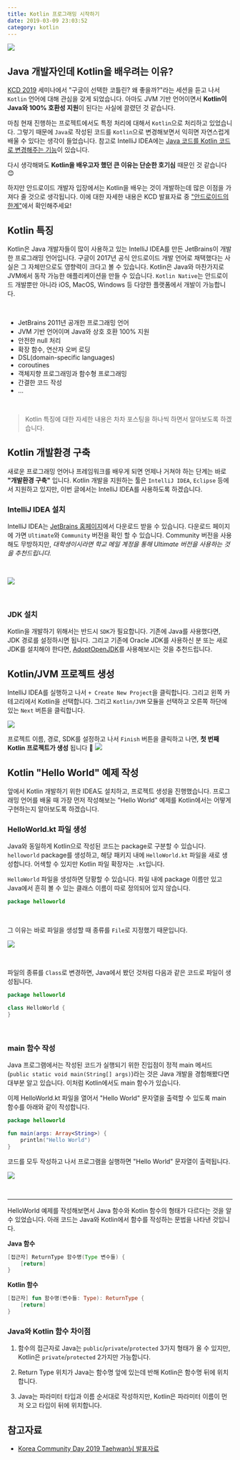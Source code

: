 ```yaml
---
title: Kotlin 프로그래밍 시작하기
date: 2019-03-09 23:03:52
category: kotlin
---
```


![](./images/kotlin-logo.png)

## Java 개발자인데 Kotlin을 배우려는 이유?
[KCD 2019](https://kcd2019.festa.io/) 세미나에서 "구글이 선택한 코틀린? 왜 좋을까?"라는 세션을 듣고 나서 ```Kotlin``` 언어에 대해 
관심을 갖게 되었습니다. 아마도 JVM 기반 언어이면서 <b>Kotlin이 Java와 100% 호환성 지원</b>이 된다는 사실에 끌렸던 것 같습니다.

마침 현재 진행하는 프로젝트에서도 특정 처리에 대해서 ```Kotlin```으로 처리하고 있었습니다. 그렇기 때문에 ```Java```로 작성된 코드를 ```Kotlin```으로
변경해보면서 익히면 자연스럽게 배울 수 있다는 생각이 들었습니다. 참고로 IntelliJ IDEA에는 [Java 코드를 Kotlin 코드로 변경해주는 기능](https://www.jetbrains.com/help/idea/converting-a-java-file-to-kotlin-file.html)이 있습니다.

다시 생각해봐도 <b>Kotlin을 배우고자 했던 큰 이유는 단순한 호기심</b> 때문인 것 같습니다 😊

하지만 안드로이드 개발자 입장에서는 Kotlin을 배우는 것이 개발하는데 많은 이점을 가져다 줄 것으로 생각됩니다. 이에 대한 자세한 내용은 KCD 발표자료 중 ["안드로이드의 한계"](https://speakerdeck.com/taehwandev/korea-community-day-2019?slide=10)에서 확인해주세요!

## Kotlin 특징
Kotlin은 Java 개발자들이 많이 사용하고 있는 IntelliJ IDEA를 만든 JetBrains이 개발한 프로그래밍 언어입니다. 구글이 2017년 공식
안드로이드 개발 언어로 채택했다는 사실은 그 자체만으로도 영향력이 크다고 볼 수 있습니다. Kotlin은 Java와 마찬가지로 JVM에서 동작 가능한 애플리케이션을
만들 수 있습니다. ```Kotlin Native```는 안드로이드 개발뿐만 아니라 iOS, MacOS, Windows 등 다양한 플랫폼에서 개발이 가능합니다.

<br/>

- JetBrains 2011년 공개한 프로그래밍 언어
- JVM 기반 언어이며 Java와 상호 호환 100% 지원
- 안전한 null 처리
- 확장 함수, 연산자 오버 로딩
- DSL(domain-specific languages)
- coroutines
- 객체지향 프로그래밍과 함수형 프로그래밍
- 간결한 코드 작성
- ...

<br/>

> Kotlin 특징에 대한 자세한 내용은 차차 포스팅을 하나씩 하면서 알아보도록 하겠습니다.

## Kotlin 개발환경 구축
새로운 프로그래밍 언어나 프레임워크를 배우게 되면 언제나 거쳐야 하는 단계는 바로 <b>"개발환경 구축"</b> 입니다. Kotlin 개발을 지원하는 툴은 ```IntelliJ IDEA```, ```Eclipse``` 등에서
지원하고 있지만, 이번 글에서는 IntelliJ IDEA를 사용하도록 하겠습니다.

### IntelliJ IDEA 설치
IntelliJ IDEA는 [JetBrains 홈페이지](https://www.jetbrains.com/)에서 다운로드 받을 수 있습니다. 다운로드 페이지에 가면 ```Ultimate```와 ```Community``` 버전을
확인 할 수 있습니다. Community 버전을 사용해도 무방하지만, *대학생이시라면 학교 메일 계정을 통해 Ultimate 버전을 사용하는 것을 추천드립니다.*

<br/>

![](./images/intellij-idea-download.png)

<br/>

### JDK 설치
Kotlin을 개발하기 위해서는 반드시 ```SDK```가 필요합니다. 기존에 Java를 사용했다면, JDK 경로를 설정하시면 됩니다. 그리고 기존에 Oracle JDK를 사용하신 분 또는 새로 JDK를 설치해야
한다면, [AdoptOpenJDK](https://adoptopenjdk.net/)를 사용해보시는 것을 추천드립니다. 

## Kotlin/JVM 프로젝트 생성
IntelliJ IDEA를 실행하고 나서 ```+ Create New Project```을 클릭합니다. 그리고 왼쪽 카테고리에서 Kotlin을 선택합니다. 그리고 ```Kotlin/JVM``` 모듈을 선택하고 오른쪽 하단에 있는
```Next``` 버튼을 클릭합니다.

![](./images/kotlin-create-project1.png)

프로젝트 이름, 경로, SDK를 설정하고 나서 ```Finish``` 버튼을 클릭하고 나면, <b>첫 번째 Kotlin 프로젝트가 생성</b> 됩니다 🎉
![](./images/kotlin-create-project2.png)

## Kotlin "Hello World" 예제 작성
앞에서 Kotlin 개발하기 위한 IDEA도 설치하고, 프로젝트 생성을 진행했습니다. 프로그래밍 언어를 배울 때 가장 먼저 작성해보는 "Hello World" 예제를
Kotlin에서는 어떻게 구현하는지 알아보도록 하겠습니다.

### HelloWorld.kt 파일 생성
Java와 동일하게 Kotlin으로 작성된 코드는 package로 구분할 수 있습니다. ```helloworld``` package를 생성하고, 해당 패키지 내에 ```HelloWorld.kt``` 파일을 새로 생성합니다.
어색할 수 있지만 Kotlin 파일 확장자는 ```.kt```입니다.

```HelloWorld``` 파일을 생성하면 당황할 수 있습니다. 파일 내에 package 이름만 있고 Java에서 흔히 볼 수 있는 클래스 이름이 따로 정의되어 있지 않습니다.

```kotlin
package helloworld
```

<br/>

그 이유는 바로 파일을 생성할 때 종류를 ```File```로 지정했기 때문입니다. 

![](./images/kotlin-type.png)

<br/>

파일의 종류를 ```Class```로 변경하면, Java에서 봤던 것처럼 다음과 같은 코드로 파일이 생성됩니다.

```kotlin
package helloworld

class HelloWorld {
}
```

<br/>

### main 함수 작성
Java 프로그램에서는 작성된 코드가 실행되기 위한 진입점이 정적 main 메서드(```public static void main(String[] args)```)라는 것은 Java 개발을 경험해봤다면 대부분 알고 있습니다. 이처럼 Kotlin에서도 main 함수가 있습니다.

이제 HelloWorld.kt 파일을 열어서 "Hello World" 문자열을 출력할 수 있도록 main 함수를 아래와 같이 작성합니다.

```kotlin
package helloworld

fun main(args: Array<String>) {
    println("Hello World")
}
```

코드를 모두 작성하고 나서 프로그램을 실행하면 "Hello World" 문자열이 출력됩니다.

![](./images/kotlin-hello-world.png)

<br/>

<hr>

HelloWorld 예제를 작성해보면서 Java 함수와 Kotlin 함수의 형태가 다르다는 것을 알 수 있었습니다. 아래 코드는 Java와 Kotlin에서
함수를 작성하는 문법을 나타낸 것입니다.

<b>Java 함수</b>
```java
[접근자] ReturnType 함수명(Type 변수들) {
    [return]
}
```

<b>Kotlin 함수</b>
```kotlin
[접근자] fun 함수명(변수들: Type): ReturnType {
    [return]
}
```

### Java와 Kotlin 함수 차이점

1. 함수의 접근자로 Java는 ```public```/```private```/```protected``` 3가지 형태가 올 수 있지만, Kotlin은
```private```/```protected``` 2가지만 가능합니다.

2. Return Type 위치가 Java는 함수명 앞에 있는데 반해 Kotlin은 함수명 뒤에 위치합니다.

3. Java는 파라미터 타입과 이름 순서대로 작성하지만, Kotlin은 파라미터 이름이 먼저 오고 타입이 뒤에 위치합니다.

## 참고자료
- [Korea Community Day 2019 Taehwan님 발표자료](https://speakerdeck.com/taehwandev/korea-community-day-2019)